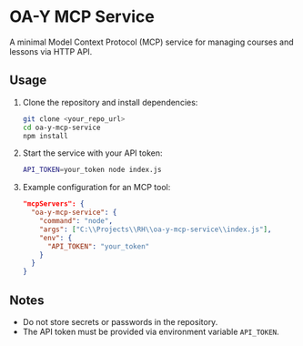 # OA-Y MCP Service

A minimal Model Context Protocol (MCP) service for managing courses and lessons via HTTP API.

## Usage

1. Clone the repository and install dependencies:
   ```bash
   git clone <your_repo_url>
   cd oa-y-mcp-service
   npm install
   ```

2. Start the service with your API token:
   ```bash
   API_TOKEN=your_token node index.js
   ```

3. Example configuration for an MCP tool:
   ```json
   "mcpServers": {
     "oa-y-mcp-service": {
       "command": "node",
       "args": ["C:\\Projects\\RH\\oa-y-mcp-service\\index.js"],
       "env": {
         "API_TOKEN": "your_token"
       }
     }
   }
   ```

## Notes
- Do not store secrets or passwords in the repository.
- The API token must be provided via environment variable `API_TOKEN`. 